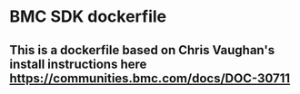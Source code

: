 # BMC SDK dockerfile

## This is a dockerfile based on Chris Vaughan's install instructions here https://communities.bmc.com/docs/DOC-30711


